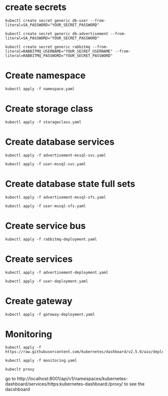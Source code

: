 # create secrets
```
kubectl create secret generic db-user --from-literal=SA_PASSWORD="YOUR_SECRET_PASSWORD"
```
```
kubectl create secret generic db-advertisement --from-literal=SA_PASSWORD="YOUR_SECRET_PASSWORD"
```
```
kubectl create secret generic rabbitmq --from-literal=RABBITMQ_USERNAME="YOUR_SECRET_USERNAME" --from-literal=RABBITMQ_PASSWORD="YOUR_SECRET_PASSWORD"
```
# Create namespace
```
kubectl apply -f namespace.yaml
```
# Create storage class
```
kubectl apply -f storageclass.yaml
```

# Create database services
```
kubectl apply -f advertisement-mssql-svc.yaml
```
```
kubectl apply -f user-mssql-svc.yaml
```
# Create database state full sets
```
kubectl apply -f advertisement-mssql-sfs.yaml
```
```
kubectl apply -f user-mssql-sfs.yaml
```

# Create service bus
```
kubectl apply -f rabbitmq-deployment.yaml
```

# Create services
```
kubectl apply -f advertisement-deployment.yaml
```
```
kubectl apply -f user-deployment.yaml
```

# Create gateway
```
kubectl apply -f gateway-deployment.yaml
```


# Monitoring
```
kubectl apply -f https://raw.githubusercontent.com/kubernetes/dashboard/v2.5.0/aio/deploy/recommended.yaml
```
```
kubectl apply -f monitoring.yaml
```
```
kubeclt proxy
```
go to http://localhost:8001/api/v1/namespaces/kubernetes-dashboard/services/https:kubernetes-dashboard:/proxy/ to see the dacshboard